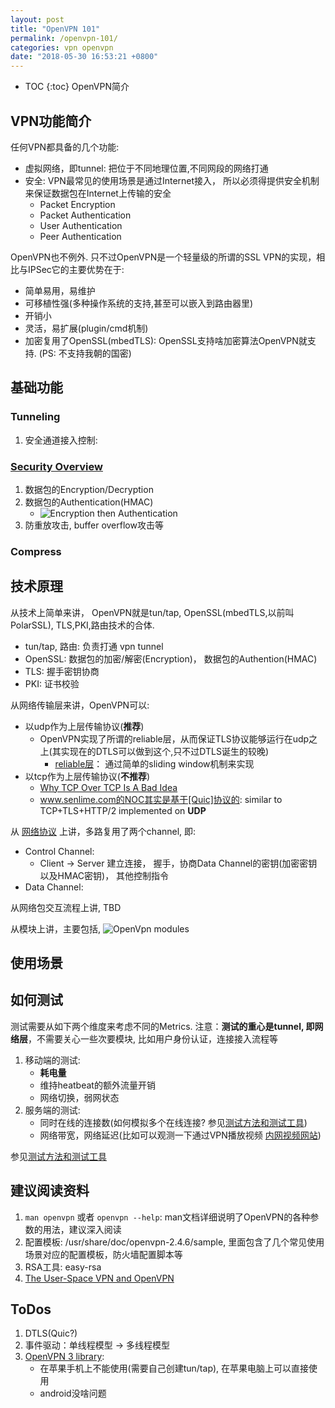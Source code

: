 ```yaml
---
layout: post
title: "OpenVPN 101"
permalink: /openvpn-101/
categories: vpn openvpn
date: "2018-05-30 16:53:21 +0800"
---
```


* TOC
{:toc}
OpenVPN简介

## VPN功能简介

任何VPN都具备的几个功能:

* 虚拟网络，即tunnel: 把位于不同地理位置,不同网段的网络打通
* 安全: VPN最常见的使用场景是通过Internet接入， 所以必须得提供安全机制来保证数据包在Internet上传输的安全
  * Packet Encryption
  * Packet Authentication
  * User Authentication
  * Peer Authentication

OpenVPN也不例外. 只不过OpenVPN是一个轻量级的所谓的SSL VPN的实现，相比与IPSec它的主要优势在于:

* 简单易用，易维护
* 可移植性强(多种操作系统的支持,甚至可以嵌入到路由器里)
* 开销小
* 灵活，易扩展(plugin/cmd机制)
* 加密复用了OpenSSL(mbedTLS): OpenSSL支持啥加密算法OpenVPN就支持. (PS: 不支持我朝的国密)

## 基础功能

### Tunneling

1. 安全通道接入控制:

### [Security Overview]

1. 数据包的Encryption/Decryption
2. 数据包的Authentication(HMAC)
    * ![Encryption then Authentication][Encryption then Authentication]
3. 防重放攻击, buffer overflow攻击等

### Compress

## 技术原理

从技术上简单来讲， OpenVPN就是tun/tap, OpenSSL(mbedTLS,以前叫PolarSSL), TLS,PKI,路由技术的合体.

* tun/tap, 路由: 负责打通 vpn tunnel
* OpenSSL: 数据包的加密/解密(Encryption)， 数据包的Authention(HMAC)
* TLS: 握手密钥协商
* PKI: 证书校验

从网络传输层来讲，OpenVPN可以:

* 以udp作为上层传输协议(**推荐**)
  * OpenVPN实现了所谓的reliable层，从而保证TLS协议能够运行在udp之上(其实现在的DTLS可以做到这个,只不过DTLS诞生的较晚)
    * [reliable层]： 通过简单的sliding window机制来实现
* 以tcp作为上层传输协议(**不推荐**)
  * [Why TCP Over TCP Is A Bad Idea]
  * www.senlime.com的NOC其实是基于[Quic]协议的: similar to TCP+TLS+HTTP/2 implemented on **UDP**

从 [网络协议] 上讲，多路复用了两个channel, 即:

* Control Channel:
  * Client -> Server 建立连接， 握手，协商Data Channel的密钥(加密密钥以及HMAC密钥)， 其他控制指令
* Data Channel:

从网络包交互流程上讲, TBD

从模块上讲，主要包括,
![OpenVpn modules][OpenVPN 3.0 modules]


## 使用场景

## 如何测试

测试需要从如下两个维度来考虑不同的Metrics. 注意：**测试的重心是tunnel, 即网络层**，不需要关心一些次要模块, 比如用户身份认证，连接接入流程等

1. 移动端的测试:
    * **耗电量**
    * 维持heatbeat的额外流量开销
    * 网络切换，弱网状态
2. 服务端的测试:
    * 同时在线的连接数(如何模拟多个在线连接? 参见[测试方法和测试工具])
    * 网络带宽，网络延迟(比如可以观测一下通过VPN播放视频 [内网视频网站])

参见[测试方法和测试工具]

## 建议阅读资料

1. ```man openvpn``` 或者 ```openvpn --help```: man文档详细说明了OpenVPN的各种参数的用法，建议深入阅读
2. 配置模板: /usr/share/doc/openvpn-2.4.6/sample, 里面包含了几个常见使用场景对应的配置模板，防火墙配置脚本等
3. RSA工具: easy-rsa
4. [The User-Space VPN and OpenVPN]

## ToDos

1. DTLS(Quic?)
2. 事件驱动：单线程模型 -> 多线程模型
3. [OpenVPN 3 library]:
    * 在苹果手机上不能使用(需要自己创建tun/tap), 在苹果电脑上可以直接使用
    * android没啥问题

[reliable层]: https://build.openvpn.net/doxygen/html/group__reliable.html
[网络协议]: https://build.openvpn.net/doxygen/html/network_protocol.html
[The User-Space VPN and OpenVPN]: https://openvpn.net/papers/BLUG-talk/index.html
[Why TCP Over TCP Is A Bad Idea]: http://sites.inka.de/bigred/devel/tcp-tcp.html
[Quic]: https://www.chromium.org/quic
[OpenVPN 3.0 modules]: https://community.openvpn.net/openvpn/raw-attachment/wiki/RoadMap/openvpn-3.0.png "OpenVPN modules"
[OpenVPN 3 library]: https://github.com/OpenVPN/openvpn3
[内网视频网站]: http://192.168.30.22/v
[测试方法和测试工具]: http://192.168.33.218/display/~xifeng/qa+todos
[Security Overview]: https://openvpn.net/index.php/open-source/documentation/security-overview.html
[Encryption then Authentication]: https://upload.wikimedia.org/wikipedia/commons/b/b9/Authenticated_Encryption_EtM.png "Encryption then Authentication"